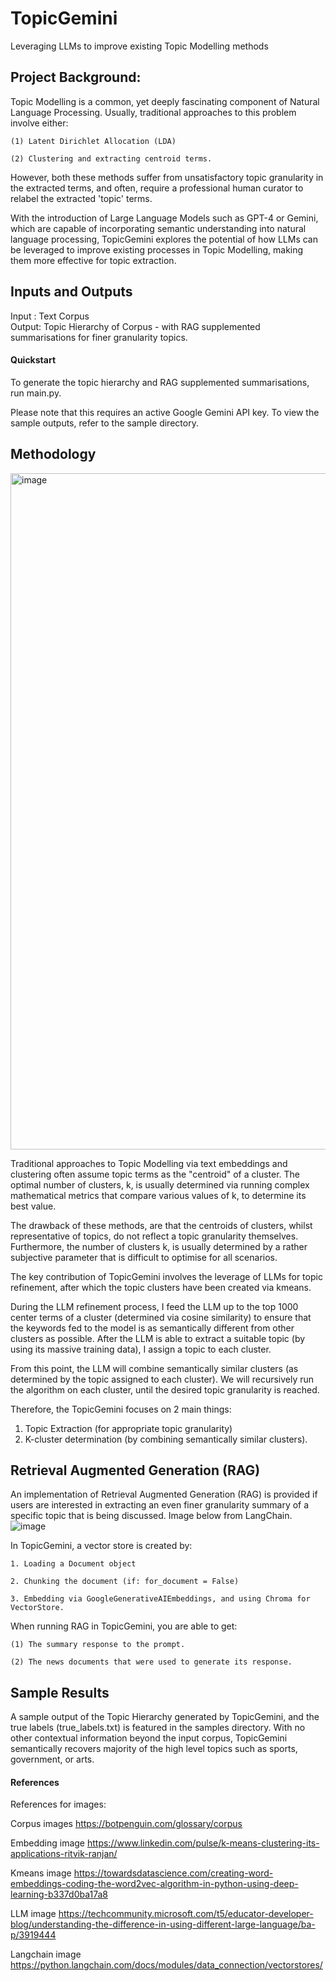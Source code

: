 # TopicGemini
Leveraging LLMs to improve existing Topic Modelling methods

## Project Background:
Topic Modelling is a common, yet deeply fascinating component of Natural Language Processing.
Usually, traditional approaches to this problem involve either:

    (1) Latent Dirichlet Allocation (LDA) 
    
    (2) Clustering and extracting centroid terms.

However, both these methods suffer from unsatisfactory topic granularity in the extracted terms,
and often, require a professional human curator to relabel the extracted 'topic' terms.

With the introduction of Large Language Models such as GPT-4 or Gemini, which are capable of incorporating semantic understanding
into natural language processing, TopicGemini explores the potential of how LLMs can be leveraged to 
improve existing processes in Topic Modelling, making them more effective for topic extraction.

## Inputs and Outputs
Input : Text Corpus                         
Output: Topic Hierarchy of Corpus - with RAG supplemented summarisations for finer granularity topics.

#### Quickstart
To generate the topic hierarchy and RAG supplemented summarisations, run main.py. 

Please note that this requires an active Google Gemini API key. To view the sample outputs, refer to the sample directory.

## Methodology
<img width="1082" alt="image" src="https://github.com/jamesliang728/TopicGemini/assets/161998923/cc151e69-f53c-4de5-a7d2-56a7853f17e2">

Traditional approaches to Topic Modelling via text embeddings and clustering often assume topic terms as the "centroid" of a cluster. The optimal number of clusters, k, is usually determined via running complex mathematical metrics that compare various values of k, to determine its best value.

The drawback of these methods, are that the centroids of clusters, whilst representative of topics, do not reflect a topic granularity themselves. Furthermore, the number of clusters k, is usually determined by a rather subjective parameter that is difficult to optimise for all scenarios.

The key contribution of TopicGemini involves the leverage of LLMs for topic refinement, after which the topic clusters have been created via kmeans.

During the LLM refinement process, I feed the LLM up to the top 1000 center terms of a cluster (determined via cosine similarity) to ensure that the keywords fed to the model is as semantically different from other clusters as possible. After the LLM is able to extract a suitable topic (by using its massive training data), I assign a topic to each cluster.

From this point, the LLM will combine semantically similar clusters (as determined by the topic assigned to each cluster). We will recursively run the algorithm on each cluster, until the desired topic granularity is reached.

Therefore, the TopicGemini focuses on 2 main things:
1. Topic Extraction (for appropriate topic granularity)
2. K-cluster determination (by combining semantically similar clusters).

## Retrieval Augmented Generation (RAG)
An implementation of Retrieval Augmented Generation (RAG) is provided if users are interested in extracting an even finer granularity summary of a specific topic that is being discussed. Image below from LangChain.
![image](https://github.com/jamesliang728/TopicGemini/assets/161998923/9c83ad7c-8a5e-4b24-87e0-16a012f11733)

In TopicGemini, a vector store is created by:

    1. Loading a Document object
    
    2. Chunking the document (if: for_document = False)
    
    3. Embedding via GoogleGenerativeAIEmbeddings, and using Chroma for VectorStore.

When running RAG in TopicGemini, you are able to get:

    (1) The summary response to the prompt. 
    
    (2) The news documents that were used to generate its response.

## Sample Results
A sample output of the Topic Hierarchy generated by TopicGemini, and the true labels (true_labels.txt) is featured in the samples directory.
With no other contextual information beyond the input corpus, TopicGemini semantically recovers majority of the high level topics such as sports, government, or arts.


#### References
References for images:

Corpus images
https://botpenguin.com/glossary/corpus

Embedding image
https://www.linkedin.com/pulse/k-means-clustering-its-applications-ritvik-ranjan/

Kmeans image
https://towardsdatascience.com/creating-word-embeddings-coding-the-word2vec-algorithm-in-python-using-deep-learning-b337d0ba17a8

LLM image
https://techcommunity.microsoft.com/t5/educator-developer-blog/understanding-the-difference-in-using-different-large-language/ba-p/3919444

Langchain image
https://python.langchain.com/docs/modules/data_connection/vectorstores/

